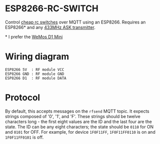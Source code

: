 # ESP8266-RC-SWITCH
Control [cheap rc switches](http://amzn.to/1Or6jne) over MQTT using an ESP8266. Requires an ESP8266* and any [433MHz ASK transmitter](http://amzn.to/1rJhtir). 

\* I prefer the [WeMos D1 Mini](http://www.wemos.cc/Products/d1_mini.html)

# Wiring diagram

    ESP8266 5V  : RF module VCC
    ESP8266 GND : RF module GND
    ESP8266 D1  : RF module DATA

# Protocol
By default, this accepts messages on the `rfsend` MQTT topic. It expects strings composed of '0', '1', and 'F'. These strings should be twelve characters long - the first eight values are the ID and the last four are the state. The ID can be any eight characters; the state should be `0110` for ON and `0101` for OFF. For example, for device `1F0F11FF`, `1F0F11FF0110` is on and `1F0F11FF0101` is off.
